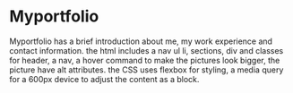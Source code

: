 # Myportfolio
 Myportfolio has a brief introduction about me, my work experience and contact information.
the html includes a nav ul li, sections, div and classes for header, a nav, a hover command to make the pictures look bigger, the picture have alt attributes.
the CSS uses flexbox for styling, a media query for a 600px device to adjust the content as a block.